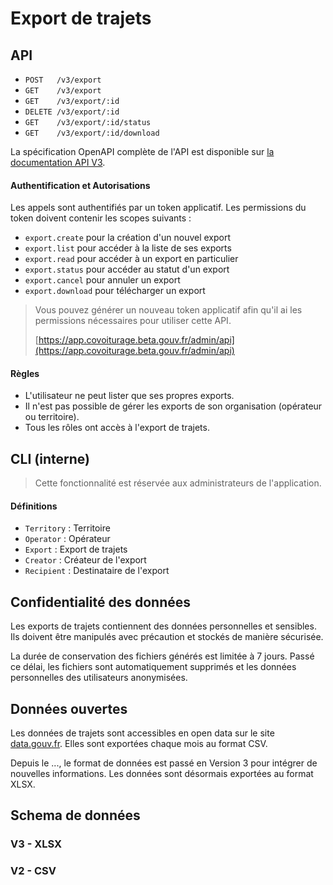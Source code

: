 # Export de trajets

## API

- `POST   /v3/export`
- `GET    /v3/export`
- `GET    /v3/export/:id`
- `DELETE /v3/export/:id`
- `GET    /v3/export/:id/status`
- `GET    /v3/export/:id/download`

La spécification OpenAPI complète de l'API est disponible sur [la documentation API V3](/operateurs/api-v3.html).

#### Authentification et Autorisations

Les appels sont authentifiés par un token applicatif. Les permissions du token doivent contenir les scopes suivants :

- `export.create` pour la création d'un nouvel export
- `export.list` pour accéder à la liste de ses exports
- `export.read` pour accéder à un export en particulier
- `export.status` pour accéder au statut d'un export
- `export.cancel` pour annuler un export
- `export.download` pour télécharger un export

> Vous pouvez générer un nouveau token applicatif afin qu'il ai les permissions nécessaires pour utiliser cette API.
> 
> [https://app.covoiturage.beta.gouv.fr/admin/api](https://app.covoiturage.beta.gouv.fr/admin/api)

#### Règles

- L'utilisateur ne peut lister que ses propres exports.
- Il n'est pas possible de gérer les exports de son organisation (opérateur ou territoire).
- Tous les rôles ont accès à l'export de trajets.

## CLI (interne)

> Cette fonctionnalité est réservée aux administrateurs de l'application.

#### Définitions

- `Territory` : Territoire
- `Operator` : Opérateur
- `Export` : Export de trajets
- `Creator` : Créateur de l'export
- `Recipient` : Destinataire de l'export

## Confidentialité des données

Les exports de trajets contiennent des données personnelles et sensibles. Ils doivent être manipulés avec précaution et stockés de manière sécurisée.

La durée de conservation des fichiers générés est limitée à 7 jours. Passé ce délai, les fichiers sont automatiquement supprimés et les données personnelles des utilisateurs anonymisées.

## Données ouvertes

Les données de trajets sont accessibles en open data sur le site [data.gouv.fr](https://www.data.gouv.fr/fr/datasets/trajets-realises-en-covoiturage-registre-de-preuve-de-covoiturage/). Elles sont exportées chaque mois au format CSV.

Depuis le ..., le format de données est passé en Version 3 pour intégrer de nouvelles informations. Les données sont désormais exportées au format XLSX.

## Schema de données

### V3 - XLSX

<!-- Nouvelle version en XLSX mappée sur l'API v3 -->
<!-- opendata / opérateur / territoire -->

### V2 - CSV

<!-- Version actuelle en CSV -->
<!-- Format opendata + champs spécifiques si opérateur ou territoire -->
